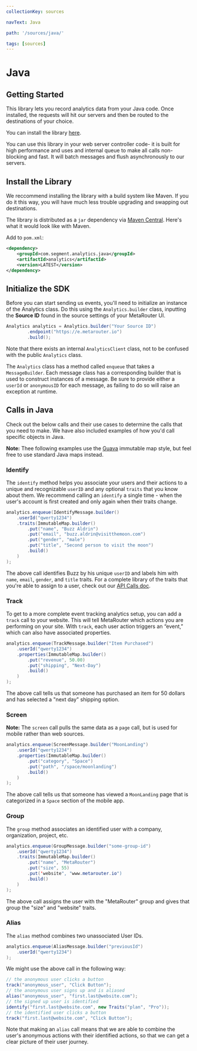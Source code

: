 ```yaml
---
collectionKey: sources

navText: Java

path: '/sources/java/'

tags: [sources]
---
```


# Java

## Getting Started

This library lets you record analytics data from your Java code. Once installed, the requests will hit our servers and then be routed to the destinations of your choice.

You can install the library [here](https://github.com/segmentio/analytics-java).

You can use this library in your web server controller code- it is built for high performance and uses and internal queue to make all calls non-blocking and fast. It will batch messages and flush asynchronously to our servers.

## Install the Library

We reccommend installing the library with a build system like Maven. If you do it this way, you will have much less trouble upgrading and swapping out destinations.

The library is distributed as a `jar` dependency via [Maven Central](http://search.maven.org/). Here's what it would look like with Maven.

Add to `pom.xml`:

```xml
<dependency>
    <groupId>com.segment.analytics.java</groupId>
    <artifactId>analytics</artifactId>
    <version>LATEST</version>
</dependency>
```

## Initialize the SDK

Before you can start sending us events, you'll need to initialize an instance of the Analytics class. Do this using the `Analytics.builder` class, inputting the **Source ID** found in the source settings of your MetaRouter UI.

```java
Analytics analytics = Analytics.builder("Your Source ID")
        .endpoint("https://e.metarouter.io")
        .build();
```

Note that there exists an internal `AnalyticsClient` class, not to be confused with the public `Analytics` class.

The `Analytics` class has a method called `enqueue` that takes a `MessageBuilder`. Each message class has a corresponding builder that is used to construct instances of a message. Be sure to provide either a `userId` or `anonymousID` for each message, as failing to do so will raise an exception at runtime.

## Calls in Java

Check out the below calls and their use cases to determine the calls that you need to make. We have also included examples of how you'd call specific objects in Java.

**Note:** Thee following examples use the [Guava](https://github.com/google/guava) immutable map style, but feel free to use standard Java maps instead.

### Identify

The `identify` method helps you associate your users and their actions to a unique and recognizable `userID` and any optional `traits` that you know about them. We recommend calling an `identify` a single time - when the user's account is first created and only again when their traits change.

```java
analytics.enqueue(IdentifyMessage.builder()
    .userId("qwerty1234")
    .traits(ImmutableMap.builder()
        .put("name", "Buzz Aldrin")
        .put("email", "buzz.aldrin@visitthemoon.com")
        .put("gender", "male")
        .put("title", "Second person to visit the moon")
        .build()
    )
);
```

The above call identifies Buzz by his unique `userID` and labels him with `name`, `email`, `gender`, and `title` traits. For a complete library of the traits that you're able to assign to a user, check out our [API Calls doc](../calls.html).

### Track

To get to a more complete event tracking analytics setup, you can add a `track` call to your website. This will tell MetaRouter which actions you are performing on your site. With `track`, each user action triggers an “event,” which can also have associated properties.

```java
analytics.enqueue(TrackMessage.builder("Item Purchased")
    .userId("qwerty1234")
    .properties(ImmutableMap.builder()
        .put("revenue", 50.00)
        .put("shipping", "Next-Day")
        .build()
    )
);
```

The above call tells us that someone has purchased an item for 50 dollars and has selected a "next day" shipping option.

### Screen

**Note:** The `screen` call pulls the same data as a `page` call, but is used for mobile rather than web sources.

```java
analytics.enqueue(ScreenMessage.builder("MoonLanding")
    .userId("qwerty1234")
    .properties(ImmutableMap.builder()
        .put("category", "Space")
        .put("path", "/space/moonlanding")
        .build()
    )
);
```

The above call tells us that someone has viewed a `MoonLanding` page that is categorized in a `Space` section of the mobile app.

### Group

The `group` method associates an identified user with a company, organization, project, etc.

```java
analytics.enqueue(GroupMessage.builder("some-group-id")
    .userId("qwerty1234")
    .traits(ImmutableMap.builder()
        .put("name", "MetaRouter")
        .put("size", 55)
        .put('website", "www.metarouter.io")
        .build()
    )
);
```

The above call assigns the user with the "MetaRouter" group and gives that group the "size" and "website" traits.

### Alias

The `alias` method combines two unassociated User IDs.

```java
analytics.enqueue(AliasMessage.builder("previousId")
    .userId("qwerty1234")
);
```

We might use the above call in the following way:

```java
// the anonymous user clicks a button
track("anonymous_user", "Click Button");
// the anonymous user signs up and is aliased
alias("anonymous_user", "first.last@website.com");
// the signed up user is identified
identify("first.last@website.com", new Traits("plan", "Pro"));
// the identified user clicks a button
track("first.last@website.com", "Click Button");
```

Note that making an `alias` call means that we are able to combine the user's anonymous actions with their identified actions, so that we can get a clear picture of their user journey.
